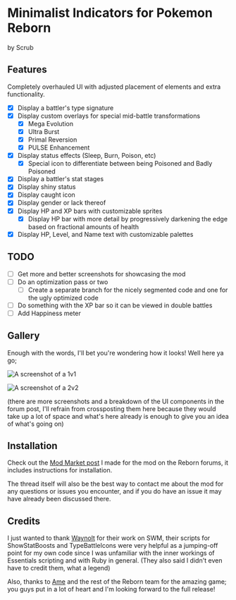 # Minimalist Indicators for Pokemon Reborn
by Scrub

## Features
Completely overhauled UI with adjusted placement of elements and extra functionality.

- [x] Display a battler's type signature
- [x] Display custom overlays for special mid-battle transformations
  - [x] Mega Evolution
  - [x] Ultra Burst
  - [x] Primal Reversion
  - [x] PULSE Enhancement
- [x] Display status effects (Sleep, Burn, Poison, etc)
  - [X] Special icon to differentiate between being Poisoned and Badly Poisoned
- [x] Display a battler's stat stages
- [x] Display shiny status
- [x] Display caught icon
- [x] Display gender or lack thereof
- [x] Display HP and XP bars with customizable sprites
  - [x] Display HP bar with more detail by progressively darkening the edge based on fractional amounts of health
- [x] Display HP, Level, and Name text with customizable palettes

## TODO
- [ ] Get more and better screenshots for showcasing the mod
- [ ] Do an optimization pass or two
  - [ ] Create a separate branch for the nicely segmented code and one for the ugly optimized code
- [ ] Do something with the XP bar so it can be viewed in double battles
- [ ] Add Happiness meter

## Gallery
Enough with the words, I'll bet you're wondering how it looks!
Well here ya go;

![A screenshot of a 1v1](https://www.rebornevo.com/uploads/monthly_2020_09/ex2.png.c78536173af599fda9a9aca445860ae2.png)

![A screenshot of a 2v2](https://www.rebornevo.com/uploads/monthly_2020_09/ex1.png.2ade91744035932bc3f54f3f954ec2bb.png)

(there are more screenshots and a breakdown of the UI components in the forum post, I'll refrain from crossposting them here because they would take up a lot of space and what's here already is enough to give you an idea of what's going on)

## Installation
Check out the [Mod Market post](https://www.rebornevo.com/forums/topic/53413-minimalist-indicators-v100-e1841/) I made for the mod on the Reborn forums, it includes instructions for installation.

The thread itself will also be the best way to contact me about the mod for any questions or issues you encounter, and if you do have an issue it may have already been discussed there.

## Credits
I just wanted to thank [Waynolt](https://www.rebornevo.com/forum/index.php?/profile/71186-waynolt/) for their work on SWM, their scripts for ShowStatBoosts and TypeBattleIcons were very helpful as a jumping-off point for my own code since I was unfamiliar with the inner workings of Essentials scripting and with Ruby in general. (They also said I didn't even have to credit them, what a legend)

Also, thanks to [Ame](https://www.rebornevo.com/forum/index.php?/profile/1-amethyst/) and the rest of the Reborn team for the amazing game; you guys put in a lot of heart and I'm looking forward to the full release!
